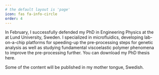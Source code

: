```yaml
---
# the default layout is 'page'
icon: fas fa-info-circle
order: 4
---
```

In February, I successfully defended my PhD in Engineering Physics at the  at Lund University, Sweden. I specialized in microfluidics, developing lab-on-a-chip platforms for speeding-up the pre-processing steps for genetic analysis as well as studying fundamental viscoelastic polymer phenomena to improve the pre-processing further. You can download my PhD thesis here.

Some of the content will be published in my mother tongue, Swedish.